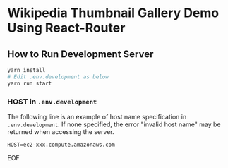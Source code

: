 # Wikipedia Thumbnail Gallery Demo Using React-Router

## How to Run Development Server

```bash
yarn install
# Edit .env.development as below
yarn run start
```

### HOST in `.env.development`

The following line is an example of host name specification in `.env.development`.
If none specified, the error "invalid host name" may be returned when accessing the server.

```
HOST=ec2-xxx.compute.amazonaws.com
```

EOF
